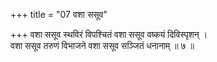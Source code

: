 +++
title = "07 वशा ससूव"

+++
वशा ससूव स्थविरं विपश्चितं वशा ससूव वष्कयं दिविस्पृशन् ।  
वशा ससूव तरुणं विभाजने वशा ससूव सञ्जितं धनानाम् ॥ ७ ॥